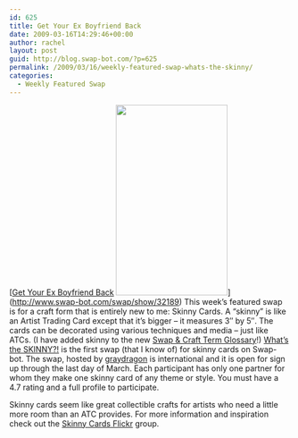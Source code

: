 ```yaml
---
id: 625
title: Get Your Ex Boyfriend Back
date: 2009-03-16T14:29:46+00:00
author: rachel
layout: post
guid: http://blog.swap-bot.com/?p=625
permalink: /2009/03/16/weekly-featured-swap-whats-the-skinny/
categories:
  - Weekly Featured Swap
---
```

  [[Get Your Ex Boyfriend Back](http://howtogettheexback.webs.com/ "Get Your Ex Boyfriend Back") <img src="http://blog.swap-bot.com/wp-content/uploads/2009/03/swap-5.jpg" alt="" title="swap-5" width="200" height="341" class="alignleft size-full wp-image-628" />](http://www.swap-bot.com/swap/show/32189) This week&#8217;s featured swap is for a craft form that is entirely new to me: Skinny Cards. A &#8220;skinny&#8221; is like an Artist Trading Card except that it&#8217;s bigger &#8211; it measures 3&#8243; by 5&#8243;. The cards can be decorated using various techniques and media &#8211; just like ATCs. (I have added skinny to the new [Swap & Craft Term Glossary](http://blog.swap-bot.com/swap-craft-term-glossary/)!) [What&#8217;s the SKINNY?!](http://www.swap-bot.com/swap/show/32189) is the first swap (that I know of) for skinny cards on Swap-bot. The swap, hosted by [graydragon](http://www.swap-bot.com/user:graydragon) is international and it is open for sign up through the last day of March. Each participant has only one partner for whom they make one skinny card of any theme or style. You must have a 4.7 rating and a full profile to participate. 

Skinny cards seem like great collectible crafts for artists who need a little more room than an ATC provides. For more information and inspiration check out the [Skinny Cards Flickr](http://www.flickr.com/groups/skinnycards/) group.